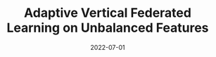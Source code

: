---
title: "Adaptive Vertical Federated Learning on Unbalanced Features"
authors:
- Jie Zhang
- Song Guo
- Zhihao Qu
- Deze Zeng
- Haozhao Wang
- Qifeng Liu
- Albert Zomaya

date: "2022-07-01"
doi: "10.1109/TPDS.2022.3178443"

# Publication type.
# 1 = Conference paper; 2 = Journal article;
# 3 = Preprint Paper; 4 = Report; 5 = Book; 6 = Book section;
# 7 = Thesis; 8 = Patent
publication_types: ["2"]

# Publication name and optional abbreviated publication name.
publication: IEEE Transactions on Parallel and Distributed Systems (TPDS) (CCF-A)


# url_pdf: https://ieeexplore.ieee.org/abstract/document/9699396
# url_code: ''
# url_dataset: ''
# url_poster: ''
# url_project: ''
# url_slides: ''
# url_video: ''

---